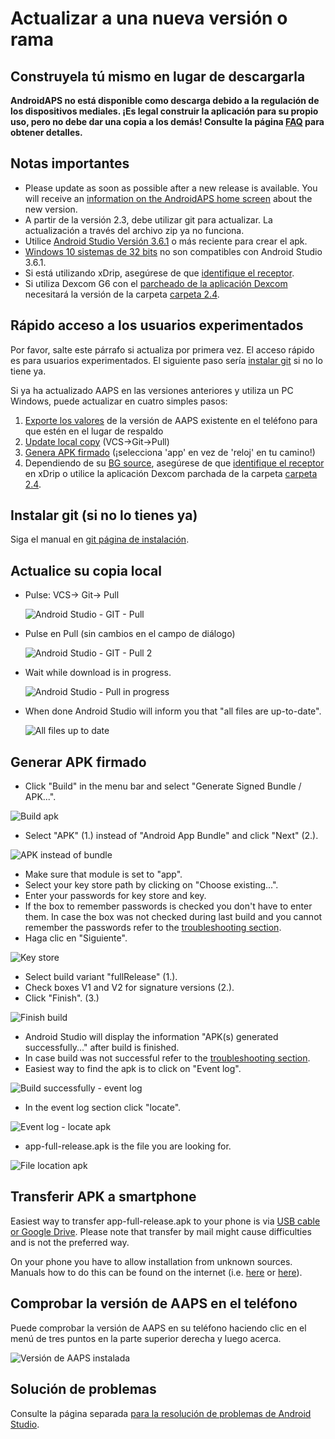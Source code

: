 # Actualizar a una nueva versión o rama

## Construyela tú mismo en lugar de descargarla

**AndroidAPS no está disponible como descarga debido a la regulación de los dispositivos mediales. ¡Es legal construir la aplicación para su propio uso, pero no debe dar una copia a los demás! Consulte la página [FAQ](../Getting-Started/FAQ.md) para obtener detalles.**

## Notas importantes

* Please update as soon as possible after a new release is available. You will receive an [information on the AndroidAPS home screen](../Installing-AndroidAPS/Releasenotes#release-notes) about the new version.
* A partir de la versión 2.3, debe utilizar git para actualizar. La actualización a través del archivo zip ya no funciona.
* Utilice [Android Studio Versión 3.6.1](https://developer.android.com/studio/) o más reciente para crear el apk.
* [Windows 10 sistemas de 32 bits](../Installing-AndroidAPS/troubleshooting_androidstudio#unable-to-start-daemon-process) no son compatibles con Android Studio 3.6.1.
* Si está utilizando xDrip, asegúrese de que [identifique el receptor](../Configuration/xdrip#identify-receiver).
* Si utiliza Dexcom G6 con el [parcheado de la aplicación Dexcom](../Hardware/DexcomG6#if-using-g6-with-patched-dexcom-app) necesitará la versión de la carpeta [carpeta 2.4](https://github.com/dexcomapp/dexcomapp/tree/master/2.4).

## Rápido acceso a los usuarios experimentados

Por favor, salte este párrafo si actualiza por primera vez. El acceso rápido es para usuarios experimentados. El siguiente paso sería [instalar git](../Installing-AndroidAPS/git-install.rst) si no lo tiene ya.

Si ya ha actualizado AAPS en las versiones anteriores y utiliza un PC Windows, puede actualizar en cuatro simples pasos:

1. [Exporte los valores](../Usage/ExportImportSettings#how-to-export-settings) de la versión de AAPS existente en el teléfono para que estén en el lugar de respaldo
2. [Update local copy](../Installing-AndroidAPS/Update-to-new-version#update-your-local-copy) (VCS->Git->Pull)
3. [Genera APK firmado](../Installing-AndroidAPS/Update-to-new-version#generate-signed-apk) (¡selecciona 'app' en vez de 'reloj' en tu camino!)
4. Dependiendo de su [BG source](../Configuration/BG-Source.rst), asegúrese de que [identifique el receptor](../Configuration/xdrip#identify-receiver) en xDrip o utilice la aplicación Dexcom parchada de la carpeta [carpeta 2.4](https://github.com/dexcomapp/dexcomapp/tree/master/2.4).

## Instalar git (si no lo tienes ya)

Siga el manual en [git página de instalación](../Installing-AndroidAPS/git-install.rst).

## Actualice su copia local

* Pulse: VCS-> Git-> Pull
    
    ![Android Studio - GIT - Pull](../images/AndroidStudio361_Update01.png)

* Pulse en Pull (sin cambios en el campo de diálogo)
    
    ![Android Studio - GIT - Pull 2](../images/AndroidStudio361_Update02.png)

* Wait while download is in progress.
    
    ![Android Studio - Pull in progress](../images/AndroidStudio361_Update03.png)

* When done Android Studio will inform you that "all files are up-to-date".
    
    ![All files up to date](../images/AndroidStudio361_Update04.png)

## Generar APK firmado

<!--- Text is maintained in page building-apk.md --->

* Click "Build" in the menu bar and select "Generate Signed Bundle / APK...".

![Build apk](../images/AndroidStudio361_27.png)

* Select "APK" (1.) instead of "Android App Bundle" and click "Next" (2.).

![APK instead of bundle](../images/AndroidStudio361_28.png)

* Make sure that module is set to "app".
* Select your key store path by clicking on "Choose existing...".
* Enter your passwords for key store and key.
* If the box to remember passwords is checked you don't have to enter them. In case the box was not checked during last build and you cannot remember the passwords refer to the [troubleshooting section](../Installing-AndroidAPS/troubleshooting_androidstudio#lost-keystore).
* Haga clic en "Siguiente".

![Key store](../images/AndroidStudio361_Update05.png)

* Select build variant "fullRelease" (1.). 
* Check boxes V1 and V2 for signature versions (2.).
* Click "Finish". (3.)

![Finish build](../images/AndroidStudio361_32.png)

* Android Studio will display the information "APK(s) generated successfully..." after build is finished.
* In case build was not successful refer to the [troubleshooting section](../Installing-AndroidAPS/troubleshooting_androidstudio.rst).
* Easiest way to find the apk is to click on "Event log".

![Build successfully - event log](../images/AndroidStudio361_33.png)

* In the event log section click "locate".

![Event log - locate apk](../images/AndroidStudio361_34.png)

* app-full-release.apk is the file you are looking for.

![File location apk](../images/AndroidStudio361_35.png)

## Transferir APK a smartphone

Easiest way to transfer app-full-release.apk to your phone is via [USB cable or Google Drive](https://support.google.com/android/answer/9064445?hl=en). Please note that transfer by mail might cause difficulties and is not the preferred way.

On your phone you have to allow installation from unknown sources. Manuals how to do this can be found on the internet (i.e. [here](https://www.expressvpn.com/de/support/vpn-setup/enable-apk-installs-android/) or [here](https://www.androidcentral.com/unknown-sources)).

## Comprobar la versión de AAPS en el teléfono

Puede comprobar la versión de AAPS en su teléfono haciendo clic en el menú de tres puntos en la parte superior derecha y luego acerca.

![Versión de AAPS instalada](../images/Update_VersionCheck.png)

## Solución de problemas

Consulte la página separada [para la resolución de problemas de Android Studio](../Installing-AndroidAPS/troubleshooting_androidstudio.rst).